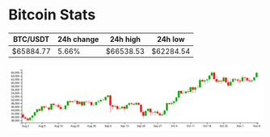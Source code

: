 # Bitcoin Stats

BTC/USDT|24h change|24h high|24h low|
|---|---|---|---|
|$65884.77|5.66%|$66538.53|$62284.54|

<img src="./chart.svg">

